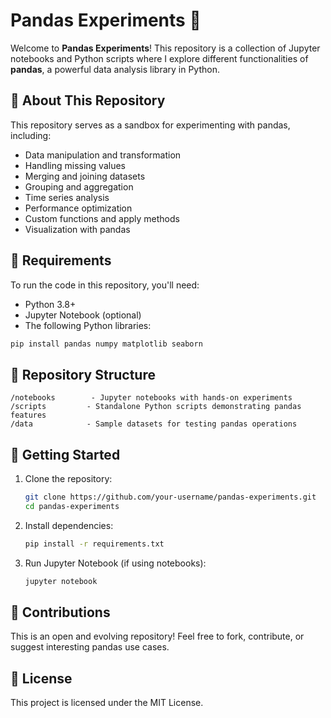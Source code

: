 # Pandas Experiments 🐼

Welcome to **Pandas Experiments**! This repository is a collection of Jupyter notebooks and Python scripts where I explore different functionalities of **pandas**, a powerful data analysis library in Python.

## 📌 About This Repository

This repository serves as a sandbox for experimenting with pandas, including:

- Data manipulation and transformation
- Handling missing values
- Merging and joining datasets
- Grouping and aggregation
- Time series analysis
- Performance optimization
- Custom functions and apply methods
- Visualization with pandas

## 🔧 Requirements

To run the code in this repository, you'll need:

- Python 3.8+
- Jupyter Notebook (optional)
- The following Python libraries:

```bash
pip install pandas numpy matplotlib seaborn
```

## 📂 Repository Structure

```
/notebooks        - Jupyter notebooks with hands-on experiments
/scripts         - Standalone Python scripts demonstrating pandas features
/data            - Sample datasets for testing pandas operations
```

## 🚀 Getting Started

1. Clone the repository:

   ```bash
   git clone https://github.com/your-username/pandas-experiments.git
   cd pandas-experiments
   ```

2. Install dependencies:

   ```bash
   pip install -r requirements.txt
   ```

3. Run Jupyter Notebook (if using notebooks):

   ```bash
   jupyter notebook
   ```

## 🤝 Contributions

This is an open and evolving repository! Feel free to fork, contribute, or suggest interesting pandas use cases.

## 📜 License

This project is licensed under the MIT License.
